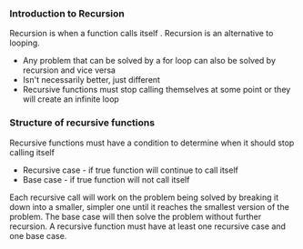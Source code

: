 ### Introduction to Recursion

Recursion is when a function calls itself . Recursion is an alternative to looping.
* Any problem that can be solved by a for loop can also be solved by recursion and vice versa
* Isn't necessarily better, just different
* Recursive functions must stop calling themselves at some point or they will create an infinite loop

### Structure of recursive functions

Recursive functions must have a condition to determine when it should stop calling itself
* Recursive case - if true function will continue to call itself
* Base case - if true function will not call itself

Each recursive call will work on the problem being solved by breaking it down into a smaller, simpler one until it reaches the smallest version of the problem. The base case will then solve the problem without further recursion. A recursive function must have at least one recursive case and one base case.